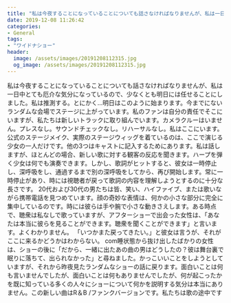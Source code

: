 ```yaml
---
title: "私は今夜することになっていることについても話さなければなりませんが、私は一日中とても厄介な気分になっているので、少なくとも明日には任せることにしました。"
date: 2019-12-08 11:26:42
categories:
- General
tags:
- "ワイドナショー"
header:
  image: /assets/images/20191208112315.jpg
  og_image: /assets/images/20191208112315.jpg
---
```


私は今夜することになっていることについても話さなければなりませんが、私は一日中とても厄介な気分になっているので、少なくとも明日には任せることにしました。私は推測する。とにかく...明日はこのように始まります。今までにないランダムな会場でステージに上がっています。私のファンは自分の責任でそこにいますが、私たちは新しいトラックに取り組んでいます。カメラクルーはいません。プレスなし。サウンドチェックなし。リハーサルなし。私はここにいます。公式のステージメイク、実際のステージウィッグを着ているのは、ここで演じる少女の一人だけです。他の3つはキャストに記入するためにあります。私は話しますが、ほとんどの場合、新しい歌に対する観客の反応を聞きます。ハープを弾く少女は何でも演奏できます。しかし、歌詞がヒットすると、彼女は一時停止し、深呼吸をし、通過するまで別の深呼吸をしてから、再び開始します。常に一時停止があり、時には視聴者が戻って歌詞の内容を理解しようとするのに十分な長さです。 20代および30代の男たちは皆、笑い、ハイファイブ、または歌いながら携帯電話を見つめています。顔の奇妙な表情は、何かの小さな部分に完全に集中しているのです。時には彼らは手や腕で小さな動きさえします。ある時点で、聴衆は私なしで歌っていますが、アフターショーで出会った女性は、「あなたは本当に彼らを見ることができます。聴衆を聞くことができます」と言います。よくわかりません。 「いつかまた戻ってきたい。」と彼女は言うが、それがここに来るかどうかはわからない。 com睡状態から抜け出したばかりの女性は、ショーの後に「だから、一緒に出たあの曲の男はどうしたの？彼は舞台裏で眠りに落ちて、出られなかった」と尋ねました。かっこいいことをしようとしていますが、それから昨夜見たランダムなショーの話に戻ります。面白いことは何も言いませんでしたが、面白いことは何もありませんでしたが、何が起こったかを既に知っている多くの人々にショーについて何かを説明する気分は本当にありません。この新しい曲はR＆B /ファンクバージョンです。私たちは歌の途中です
